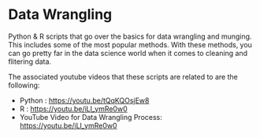 # Data Wrangling
Python &amp; R scripts that go over the basics for data wrangling and munging. This includes some of the most popular methods. With these methods, you can go pretty far in the data science world when it comes to cleaning and flitering data.

The associated youtube videos that these scripts are related to are the following:

- Python : https://youtu.be/tQqKQOsjEw8
- R : https://youtu.be/iLI_ymRe0w0
- YouTube Video for Data Wrangling Process: https://youtu.be/iLI_ymRe0w0
